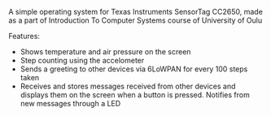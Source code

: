 A simple operating system for Texas Instruments SensorTag CC2650, made as a part of Introduction To Computer Systems course of University of Oulu

Features:

- Shows temperature and air pressure on the screen
- Step counting using the accelometer
- Sends a greeting to other devices via 6LoWPAN  for every 100 steps taken
- Receives and stores messages received from other devices and displays them on the screen when a button is pressed. Notifies from new messages through a LED

